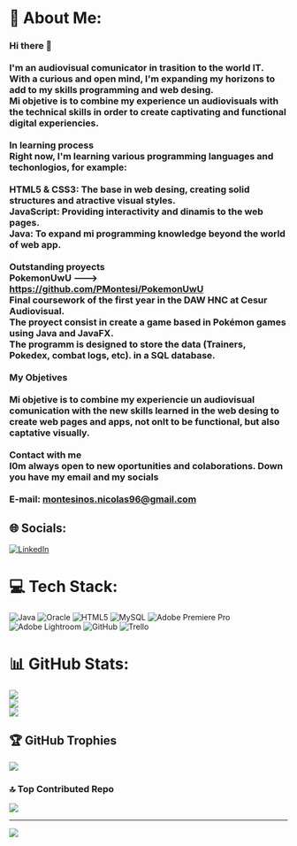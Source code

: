 
# 💫 About Me:
### Hi there 👋<br> <br>I'm an audiovisual comunicator in trasition to the world IT. <br>With a curious and open mind, I'm expanding my horizons to add to my skills programming and web desing.<br> Mi objetive is to combine my experience un audiovisuals with the technical skills in order to create captivating and functional digital experiencies. <br><br>In learning process<br>Right now, I'm learning various programming languages and techonlogios, for example: <br><br>    HTML5 & CSS3: The base in web desing, creating solid structures and atractive visual styles.<br>    JavaScript: Providing interactivity and dinamis to the web pages.<br>    Java: To expand mi programming knowledge beyond the world of web app.<br><br>Outstanding proyects<br>PokemonUwU ---> https://github.com/PMontesi/PokemonUwU<br>Final coursework of the first year in the DAW HNC at Cesur Audiovisual.<br>The proyect consist in create a game based in Pokémon games using Java and JavaFX.<br>The programm is designed to store the data (Trainers, Pokedex, combat logs, etc). in a SQL database.<br><br>My  Objetives<br><br> Mi objetive is to combine my experiencie un audiovisual comunication with the new skills learned in the web desing to create web pages and apps, not onlt to be functional, but also captative visually. <br><br>Contact with me<br>I0m always open to new oportunities and colaborations. Down you have my email and my socials <br><br> E-mail: montesinos.nicolas96@gmail.com<br>


## 🌐 Socials:
[![LinkedIn](https://img.shields.io/badge/LinkedIn-%230077B5.svg?logo=linkedin&logoColor=white)](linkedin.com/in/pablo-montesinos-nicolas) 

# 💻 Tech Stack:
![Java](https://img.shields.io/badge/java-%23ED8B00.svg?style=for-the-badge&logo=openjdk&logoColor=white) ![Oracle](https://img.shields.io/badge/Oracle-F80000?style=for-the-badge&logo=oracle&logoColor=white) ![HTML5](https://img.shields.io/badge/html5-%23E34F26.svg?style=for-the-badge&logo=html5&logoColor=white) ![MySQL](https://img.shields.io/badge/mysql-4479A1.svg?style=for-the-badge&logo=mysql&logoColor=white) ![Adobe Premiere Pro](https://img.shields.io/badge/Adobe%20Premiere%20Pro-9999FF.svg?style=for-the-badge&logo=Adobe%20Premiere%20Pro&logoColor=white) ![Adobe Lightroom](https://img.shields.io/badge/Adobe%20Lightroom-31A8FF.svg?style=for-the-badge&logo=Adobe%20Lightroom&logoColor=white) ![GitHub](https://img.shields.io/badge/github-%23121011.svg?style=for-the-badge&logo=github&logoColor=white) ![Trello](https://img.shields.io/badge/Trello-%23026AA7.svg?style=for-the-badge&logo=Trello&logoColor=white)
# 📊 GitHub Stats:
![](https://github-readme-stats.vercel.app/api?username=Pmontesi&theme=radical&hide_border=false&include_all_commits=true&count_private=false)<br/>
![](https://github-readme-streak-stats.herokuapp.com/?user=Pmontesi&theme=radical&hide_border=false)<br/>
![](https://github-readme-stats.vercel.app/api/top-langs/?username=Pmontesi&theme=radical&hide_border=false&include_all_commits=true&count_private=false&layout=compact)

## 🏆 GitHub Trophies
![](https://github-profile-trophy.vercel.app/?username=Pmontesi&theme=radical&no-frame=false&no-bg=true&margin-w=4)

### 🔝 Top Contributed Repo
![](https://github-contributor-stats.vercel.app/api?username=Pmontesi&limit=5&theme=dark&combine_all_yearly_contributions=true)

---
[![](https://visitcount.itsvg.in/api?id=Pmontesi&icon=0&color=0)](https://visitcount.itsvg.in)

<!-- Proudly created with GPRM ( https://gprm.itsvg.in ) -->

<!--
**PMontesi/PMontesi** is a ✨ _special_ ✨ repository because its `README.md` (this file) appears on your GitHub profile.

Here are some ideas to get you started:

- 🔭 I’m currently working on ...
- 🌱 I’m currently learning ...
- 👯 I’m looking to collaborate on ...
- 🤔 I’m looking for help with ...
- 💬 Ask me about ...
- 📫 How to reach me: ...
- 😄 Pronouns: ...
- ⚡ Fun fact: ...
-->
